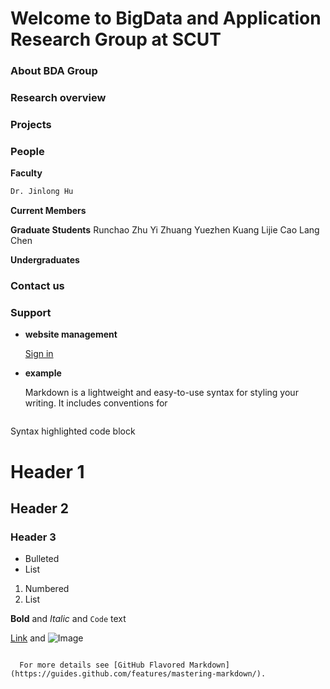 # Welcome to BigData and Application Research Group at SCUT


### About BDA Group

### Research overview

### Projects

### People
**Faculty**

```markdown
Dr. Jinlong Hu
```


**Current Members**

**Graduate Students**
Runchao Zhu
Yi Zhuang
Yuezhen Kuang
Lijie Cao
Lang Chen

**Undergraduates**

### Contact us


### Support 
- **website management**

  [Sign in](https://github.com/largeapp/largeapp.github.io/edit/master/index.md)

- **example**

  Markdown is a lightweight and easy-to-use syntax for styling your writing. It includes conventions for

  ```markdown
Syntax highlighted code block

# Header 1
## Header 2
### Header 3

- Bulleted
- List

1. Numbered
2. List

**Bold** and _Italic_ and `Code` text

[Link](url) and ![Image](src)
```

  For more details see [GitHub Flavored Markdown](https://guides.github.com/features/mastering-markdown/).
